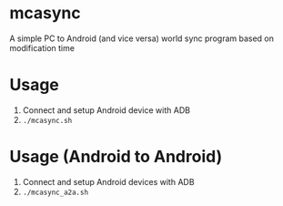# mcasync
A simple PC to Android (and vice versa) world sync program based on modification time

# Usage
1) Connect and setup Android device with ADB
2) `./mcasync.sh`

# Usage (Android to Android)
1) Connect and setup Android devices with ADB
2) `./mcasync_a2a.sh`